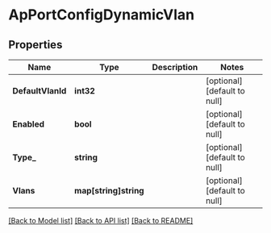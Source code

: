 # ApPortConfigDynamicVlan

## Properties
Name | Type | Description | Notes
------------ | ------------- | ------------- | -------------
**DefaultVlanId** | **int32** |  | [optional] [default to null]
**Enabled** | **bool** |  | [optional] [default to null]
**Type_** | **string** |  | [optional] [default to null]
**Vlans** | **map[string]string** |  | [optional] [default to null]

[[Back to Model list]](../README.md#documentation-for-models) [[Back to API list]](../README.md#documentation-for-api-endpoints) [[Back to README]](../README.md)

